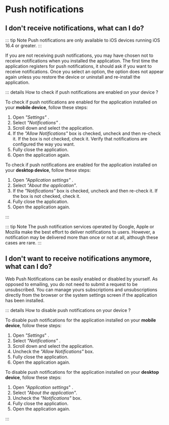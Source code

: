 # Push notifications

## I don't receive notifications, what can I do?

::: tip Note
Push notifications are only available to iOS devices running iOS 16.4 or greater.
:::

If you are not receiving push notifications, you may have chosen not to receive notifications when you installed the application. The first time the application registers for push notifications, it should ask if you want to receive notifications. Once you select an option, the option does not appear again unless you restore the device or uninstall and re-install the application.

::: details How to check if push notifications are enabled on your device ?

To check if push notifications are enabled for the application installed on your **mobile device**, follow these steps:
1. Open *"Settings"* <i class="las la-cog"></i>.
2. Select *"Notifications"* <i class="las la-bell"></i>.
3. Scroll down and select the application.
4. If the *"Allow Notifications"* box is checked, uncheck and then re-check it. If the box is not checked, check it. Verify that notifications are configured the way you want.
5. Fully close the application.
6. Open the application again.

To check if push notifications are enabled for the application installed on your **desktop device**, follow these steps:
1. Open *"Application settings"* <i class="las la-ellipsis-v"></i>.
2. Select *"About the application"*.
4. If the *"Notifications"* <i class="las la-bell"></i> box is checked, uncheck and then re-check it. If the box is not checked, check it.
5. Fully close the application.
6. Open the application again.

:::

::: tip Note
The push notification services operated by Google, Apple or Mozilla make the best effort to deliver notifications to users. However, a notification may be delivered more than once or not at all, although these cases are rare.
:::


## I don't want to receive notifications anymore, what can I do?

Web Push Notifications can be easily enabled or disabled by yourself. As opposed to emailing, you do not need to submit a request to be unsubscribed. You can manage yours subscriptions and unsubscriptions directly from the browser or the system settings screen if the application has been installed.

::: details How to disable push notifications on your device ?

To disable push notifications for the application installed on your **mobile device**, follow these steps:
1. Open *"Settings*" <i class="las la-cog"></i>.
2. Select *"Notifications"* <i class="las la-bell"></i>.
3. Scroll down and select the application.
4. Uncheck the *"Allow Notifications"* box.
5. Fully close the application.
6. Open the application again.

To disable push notifications for the application installed on your **desktop device**, follow these steps:
1. Open *"Application settings*" <i class="las la-ellipsis-v"></i>.
2. Select *"About the application"*.
3. Uncheck the *"Notifications"* <i class="las la-bell"></i> box.
4. Fully close the application.
5. Open the application again.

:::